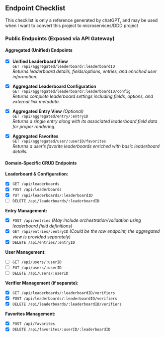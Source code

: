 ## Endpoint Checklist

This checklist is only a reference generated by chatGPT, and may be used when I want to convert this project to microservices/DDD project

### Public Endpoints (Exposed via API Gateway)

#### Aggregated (Unified) Endpoints
<!--- [ ] **Aggregated Entry List**  -->
<!--  `GET /api/aggregated/leaderboard/:leaderboardID/entries`  -->
<!--  *Returns entries for a leaderboard along with enrichment such as leaderboard field definitions and user details (for sorting, hidden fields, etc.).*-->

- [x] **Unified Leaderboard View**  
  `GET /api/aggregated/leaderboard/:leaderboardID`  
  *Returns leaderboard details, fields/options, entries, and enriched user information.*

- [x] **Aggregated Leaderboard Configuration**  
  `GET /api/aggregated/leaderboard/:leaderboardID/config`  
  *Returns complete leaderboard settings including fields, options, and external link metadata.*

- [x] **Aggregated Entry View** *(Optional)*  
  `GET /api/aggregated/entry/:entryID`  
  *Returns a single entry along with its associated leaderboard field data for proper rendering.*

- [x] **Aggregated Favorites**  
  `GET /api/aggregated/user/:userID/favorites`  
  *Returns a user’s favorite leaderboards enriched with basic leaderboard details.*

#### Domain-Specific CRUD Endpoints

**Leaderboard & Configuration:**
- [x] `GET /api/leaderboards`  
- [x] `POST /api/leaderboards`  
- [x] `PUT /api/leaderboards/:leaderboardID`  
- [ ] `DELETE /api/leaderboards/:leaderboardID`
<!--- [ ] `GET /api/leaderboards/:leaderboardID`  -->

<!--**Field & Option Management (within Leaderboard):**-->
<!--- [ ] `POST /api/leaderboards/:leaderboardID/fields`  -->
<!--- [ ] `GET /api/leaderboards/:leaderboardID/fields`  -->
<!--- [ ] `PUT /api/leaderboards/:leaderboardID/fields/:fieldID`  -->
<!--- [ ] `DELETE /api/leaderboards/:leaderboardID/fields/:fieldID`  -->
<!--- [ ] `POST /api/leaderboards/:leaderboardID/fields/:fieldID/options`  -->
<!--- [ ] `GET /api/leaderboards/:leaderboardID/fields/:fieldID/options`-->

**Entry Management:**
- [x] `POST /api/entries` *(May include orchestration/validation using leaderboard field definitions)*  
- [x] `GET /api/entries/:entryID` *(Could be the raw endpoint; the aggregated view is provided separately)*  
- [x] `DELETE /api/entries/:entryID`
<!--- [ ] `PUT /api/entries/:entryID`  --> <!-- Entry not allowed to be edit-->

**User Management:**
- [ ] `GET /api/users/:userID`  
- [ ] `PUT /api/users/:userID`  
- [ ] `DELETE /api/users/:userID`
<!--- [ ] `POST /api/users`  -->

**Verifier Management (if separate):**
- [x] `GET /api/leaderboards/:leaderboardID/verifiers`  
- [x] `POST /api/leaderboards/:leaderboardID/verifiers`
- [x] `DELETE /api/leaderboards/:leaderboardID/verifiers`

**Favorites Management:**
- [x] `POST /api/favorites`  
- [x] `DELETE /api/favorites/:userID/:leaderboardID`
<!--- [ ] `GET /api/favorites/:userID`  -->

<!------->
<!---->
<!--### Internal Endpoints (For Microservice-to-Microservice Communication Only)-->
<!---->
<!--**Leaderboard Service:**-->
<!--- [ ] `GET /internal/leaderboards/:leaderboardID`  -->
<!--  *Returns raw leaderboard configuration (fields, options, external links) for use by the aggregator.*-->
<!---->
<!--**Entry Service:**-->
<!--- [ ] `GET /internal/entries?leaderboardID=:leaderboardID`  -->
<!--  *Returns raw entry data for aggregation purposes.*  -->
<!--- [ ] `GET /internal/entries/:entryID`  -->
<!--  *Returns raw data for a single entry.*-->
<!---->
<!--**User Service:**-->
<!--- [ ] `GET /internal/users/mapping`  -->
<!--  *Returns a mapping of user IDs to usernames and/or additional user details (for enriching aggregated responses).*  -->
<!--- [ ] `GET /internal/users/:userID`  -->
<!--  *Returns raw user details.*-->
